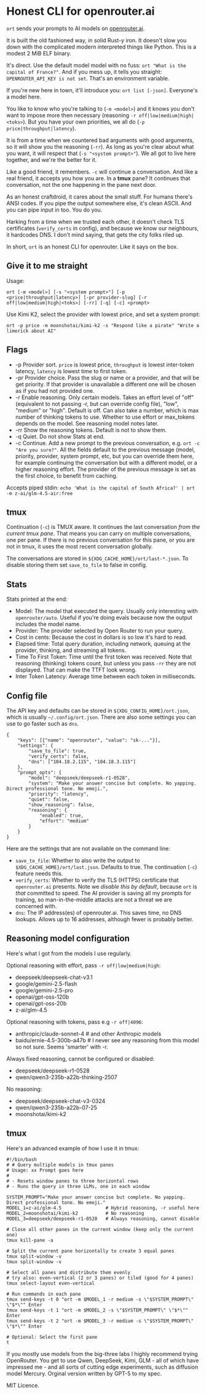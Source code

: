 # Honest CLI for openrouter.ai

`ort` sends your prompts to AI models on [openrouter.ai](https://openrouter.ai/).

It is built the old fashioned way, in solid Rust-y iron. It doesn't slow you down with the complicated modern interpreted things like Python. This is a modest 2 MiB ELF binary.

It's direct. Use the default model model with no fuss: `ort "What is the capital of France?"`. And if you mess up, it tells you straight: `OPENROUTER_API_KEY is not set`. That's an environment variable.

If you're new here in town, it'll introduce you: `ort list [-json]`. Everyone's a model here.

You like to know who you're talking to (`-m <model>`) and it knows you don't want to impose more then necessary (reasoning `-r off|low|medium|high|<toks>`). But you have your own priorities, we all do (`-p price|throughput|latency`).

It is from a time when we countered bad arguments with good arguments, so it will show you the reasoning (`-rr`). As long as you're clear about what you want, it will respect that (`-s "<system prompt>"`). We all got to live here together, and we're the better for it.

Like a good friend, it remembers. `-c` will continue a conversation. And like a real friend, it accepts you how you are. In a **tmux** pane? It continues that conversation, not the one happening in the pane next door.

As an honest craftdroid, it cares about the small stuff. For humans there's ANSI codes. If you pipe the output somewhere else, it's clean ASCII. And you can pipe input in too. You do you.

Harking from a time when we trusted each other, it doesn't check TLS certificates (`verify_certs` in config), and because we know our neighbours, it hardcodes DNS. I don't mind saying, that gets the city folks riled up.

In short, `ort` is an honest CLI for openrouter. Like it says on the box.

## Give it to me straight

Usage:
```
ort [-m <model>] [-s "<system prompt>"] [-p <price|throughput|latency>] [-pr provider-slug] [-r off|low|medium|high|<toks>] [-rr] [-q] [-c] <prompt>
```

Use Kimi K2, select the provider with lowest price, and set a system prompt:
```
ort -p price -m moonshotai/kimi-k2 -s "Respond like a pirate" "Write a limerick about AI"
```

## Flags

- -p Provider sort. `price` is lowest price, `throughput` is lowest inter-token latency, `latency` is lowest time to first token.
- -pr Provider choice. Pass the slug or name or a provider, and that will be get priority. If that provider is unavailable a different one will be chosen as if you had not provided one.
- -r Enable reasoning. Only certain models. Takes an effort level of "off" (equivalent to not passing -r, but can override config file), "low", "medium" or "high". Default is off. Can also take a number, which is max number of thinking tokens to use. Whether to use effort or max_tokens depends on the model. See reasoning model notes later.
- -rr Show the reasoning tokens. Default is not to show them.
- -q Quiet. Do not show Stats at end.
- -c Continue. Add a new prompt to the previous conversation, e.g. `ort -c "Are you sure?"`. All the fields default to the previous message (model, priority, provider, system prompt, etc, but you can override them here, for example continuing the conversation but with a different model, or a higher reasoning effort. The provider of the previous message is set as the first choice, to benefit from caching.

Accepts piped stdin: `echo 'What is the capital of South Africa?' | ort -m z-ai/glm-4.5-air:free`

## tmux

Continuation (`-c`) is TMUX aware. It continues the last conversation *from the current tmux pane*. That means you can carry on multiple conversations, one per pane. If there is no previous conversation for this pane, or you are not in tmux, it uses the most recent conversation globally.

The conversations are stored in `${XDG_CACHE_HOME}/ort/last-*.json`. To disable storing them set `save_to_file` to false in config.

## Stats

Stats printed at the end:

- Model: The model that executed the query. Usually only interesting with `openrouter/auto`. Useful if you're doing evals because now the output includes the model name.
- Provider: The provider selected by Open Router to run your query.
- Cost in cents: Because the cost in dollars is so low it's hard to read.
- Elapsed time: Total query duration, including network, queuing at the provider, thinking, and streaming all tokens.
- Time To First Token: Time until the first token was received. Note that reasoning (thinking) tokens count, but unless you pass `-rr` they are not displayed. That can make the TTFT look wrong.
- Inter Token Latency: Average time between each token in milliseconds.

## Config file

The API key and defaults can be stored in `${XDG_CONFIG_HOME}/ort.json`, which is usually `~/.config/ort.json`. There are also some settings you can use to go faster such as `dns`.

```
{
    "keys": [{"name": "openrouter", "value": "sk-..."}],
    "settings": {
        "save_to_file": true,
        "verify_certs": false,
        "dns": ["104.18.2.115", "104.18.3.115"]
    },
    "prompt_opts": {
        "model": "deepseek/deepseek-r1-0528",
        "system": "Make your answer concise but complete. No yapping. Direct professional tone. No emoji.",
        "priority": "latency",
        "quiet": false,
        "show_reasoning": false,
        "reasoning": {
            "enabled": true,
            "effort": "medium"
        }
    }
}
```

Here are the settings that are not available on the command line:

- `save_to_file`: Whether to also write the output to `$XDG_CACHE_HOME}/ort/last.json`. Defaults to true. The continuation (`-c`) feature needs this.
- `verify_certs`: Whether to verify the TLS (HTTPS) certificate that `openrouter.ai` presents. Note we *disable this by default*, because `ort` is *that* committed to speed. The AI provider is saving all my prompts for training, so man-in-the-middle attacks are not a threat we are concerned with.
- `dns`: The IP address(es) of openrouter.ai. This saves time, no DNS lookups. Allows up to 16 addresses, although fewer is probably better.

## Reasoning model configuration

Here's what I got from the models I use regularly.

Optional reasoning with effort, pass `-r off|low|medium|high`:

- deepseek/deepseek-chat-v3.1
- google/gemini-2.5-flash
- google/gemini-2.5-pro
- openai/gpt-oss-120b
- openai/gpt-oss-20b
- z-ai/glm-4.5

Optional reasoning with tokens, pass e.g `-r off|4096`:

- anthropic/claude-sonnet-4 # and other Anthropic models
- baidu/ernie-4.5-300b-a47b # I never see any reasoning from this model so not sure. Seems 'smarter' with -r.

Always fixed reasoning, cannot be configured or disabled:

- deepseek/deepseek-r1-0528
- qwen/qwen3-235b-a22b-thinking-2507

No reasoning:

- deepseek/deepseek-chat-v3-0324
- qwen/qwen3-235b-a22b-07-25
- moonshotai/kimi-k2

## tmux

Here's an advanced example of how I use it in tmux:

```
#!/bin/bash
# # Query multiple models in tmux panes
# Usage: xx Prompt goes here
#
# - Resets window panes to three horizontal rows
# - Runs the query in three LLMs, one in each window

SYSTEM_PROMPT="Make your answer concise but complete. No yapping. Direct professional tone. No emoji."
MODEL_1=z-ai/glm-4.5                # Hybrid reasoning, -r useful here
MODEL_2=moonshotai/kimi-k2          # No reasoning
MODEL_3=deepseek/deepseek-r1-0528   # Always reasoning, cannot disable

# Close all other panes in the current window (keep only the current one)
tmux kill-pane -a

# Split the current pane horizontally to create 3 equal panes
tmux split-window -v
tmux split-window -v

# Select all panes and distribute them evenly
# try also: even-vertical (2 or 3 panes) or tiled (good for 4 panes)
tmux select-layout even-vertical

# Run commands in each pane
tmux send-keys -t 0 "ort -m $MODEL_1 -r medium -s \"$SYSTEM_PROMPT\" \"$*\"" Enter
tmux send-keys -t 1 "ort -m $MODEL_2 -s \"$SYSTEM_PROMPT\" \"$*\"" Enter
tmux send-keys -t 2 "ort -m $MODEL_3 -r medium -s \"$SYSTEM_PROMPT\" \"$*\"" Enter

# Optional: Select the first pane
t
```

If you mostly use models from the big-three labs I highly recommend trying OpenRouter. You get to use Qwen, DeepSeek, Kimi, GLM - all of which have impressed me - and all sorts of cutting edge experiments, such as diffusion model Mercury.
Orginal version written by GPT-5 to my spec.

MIT Licence.

